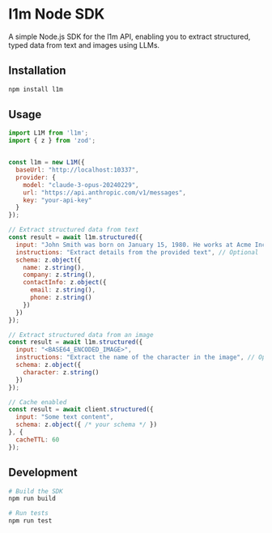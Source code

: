 # l1m Node SDK

A simple Node.js SDK for the l1m API, enabling you to extract structured, typed data from text and images using LLMs.

## Installation

```bash
npm install l1m
```

## Usage

```javascript
import L1M from 'l1m';
import { z } from 'zod';


const l1m = new L1M({
  baseUrl: "http://localhost:10337",
  provider: {
    model: "claude-3-opus-20240229",
    url: "https://api.anthropic.com/v1/messages",
    key: "your-api-key"
  }
});

// Extract structured data from text
const result = await l1m.structured({
  input: "John Smith was born on January 15, 1980. He works at Acme Inc. as a Senior Engineer and can be reached at john.smith@example.com or by phone at (555) 123-4567.",
  instructions: "Extract details from the provided text", // Optional
  schema: z.object({
    name: z.string(),
    company: z.string(),
    contactInfo: z.object({
      email: z.string(),
      phone: z.string()
    })
  })
});

// Extract structured data from an image
const result = await l1m.structured({
  input: "<BASE64_ENCODED_IMAGE>",
  instructions: "Extract the name of the character in the image", // Optional
  schema: z.object({
    character: z.string()
  })
});

// Cache enabled
const result = await client.structured({
  input: "Some text content",
  schema: z.object({ /* your schema */ })
}, {
  cacheTTL: 60
});
```

## Development

```bash
# Build the SDK
npm run build

# Run tests
npm run test
```

